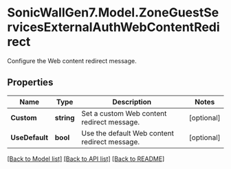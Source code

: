 # SonicWallGen7.Model.ZoneGuestServicesExternalAuthWebContentRedirect
Configure the Web content redirect message.

## Properties

Name | Type | Description | Notes
------------ | ------------- | ------------- | -------------
**Custom** | **string** | Set a custom Web content redirect message. | [optional] 
**UseDefault** | **bool** | Use the default Web content redirect message. | [optional] 

[[Back to Model list]](../README.md#documentation-for-models) [[Back to API list]](../README.md#documentation-for-api-endpoints) [[Back to README]](../README.md)


